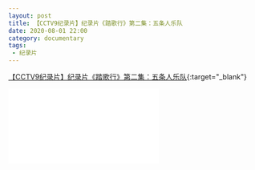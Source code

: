 ```yaml
---
layout: post
title: 【CCTV9纪录片】纪录片《踏歌行》第二集：五条人乐队
date: 2020-08-01 22:00
category: documentary
tags:
 - 纪录片
---
```

[【CCTV9纪录片】纪录片《踏歌行》第二集：五条人乐队](https://www.bilibili.com/video/BV1jv411i7bB){:target="_blank"}

<div class="iframe-container">
<iframe class="responsive-iframe" src="//player.bilibili.com/player.html?aid=244280718&bvid=BV1jv411i7bB&cid=228153385&page=1" frameborder="no" allowfullscreen="true"></iframe>
</div>
